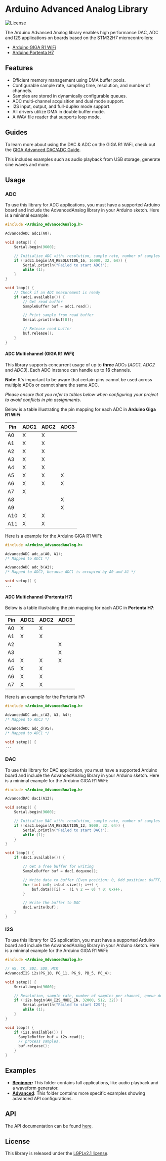 # Arduino Advanced Analog Library

[![License](https://img.shields.io/badge/License-LGPLv2.1-blue.svg)](../LICENSE)

The Arduino Advanced Analog library enables high performance DAC, ADC and I2S applications on boards based on the STM32H7 microcontrollers:
- [Arduino GIGA R1 WiFi](https://store.arduino.cc/products/giga-r1-wifi)
- [Arduino Portenta H7](https://store.arduino.cc/products/portenta-h7)

## Features

- Efficient memory management using DMA buffer pools.
- Configurable sample rate, sampling time, resolution, and number of channels.
- Samples are stored in dynamically configurable queues.
- ADC multi-channel acquisition and dual mode support.
- I2S input, output, and full-duplex mode support.
- All drivers utilize DMA in double buffer mode.
- A WAV file reader that supports loop mode.

## Guides

To learn more about using the DAC & ADC on the GIGA R1 WiFi, check out the [GIGA Advanced DAC/ADC Guide](https://docs.arduino.cc/tutorials/giga-r1-wifi/giga-audio).

This includes examples such as audio playback from USB storage, generate sine waves and more.
## Usage

### ADC

To use this library for ADC applications, you must have a supported Arduino board and include the AdvancedAnalog library in your Arduino sketch. Here is a minimal example:

```cpp
#include <Arduino_AdvancedAnalog.h>

AdvancedADC adc1(A0);

void setup() {
    Serial.begin(9600);

    // Initialize ADC with: resolution, sample rate, number of samples per channel, queue depth
    if (!adc1.begin(AN_RESOLUTION_16, 16000, 32, 64)) {
        Serial.println("Failed to start ADC!");
        while (1);
    }
}

void loop() {
    // Check if an ADC measurement is ready
    if (adc1.available()) {
        // Get read buffer
        SampleBuffer buf = adc1.read();

        // Print sample from read buffer
        Serial.println(buf[0]);

        // Release read buffer
        buf.release();
    }
}
```

#### ADC Multichannel (GIGA R1 WiFi)
This library supports concurrent usage of up to **three** ADCs (_ADC1_, _ADC2_ and _ADC3_).
Each ADC instance can handle up to **16** channels.

**Note:** It's important to be aware that certain pins cannot be used across multiple ADCs or cannot share the same ADC.

*Please ensure that you refer to tables below when configuring your project to avoid conflicts in pin assignments.*

Below is a table illustrating the pin mapping for each ADC in **Arduino Giga R1 WiFi**:

| Pin   | ADC1  | ADC2  | ADC3  |
|-------|-------|-------|-------|
| A0    | X     | X      |      |
| A1    | X     | X      |      |
| A2    | X     | X      |      |
| A3    | X     | X      |      |
| A4    | X     | X      |      |
| A5    | X     | X      | X    |
| A6    | X     | X      | X    |
| A7    | X     |        |      |
| A8    |       |        | X    |
| A9    |       |        | X    |
| A10   | X     | X      |      |
| A11   | X     | X      |      |

Here is a example for the Arduino GIGA R1 WiFi:

```cpp
#include <Arduino_AdvancedAnalog.h>

AdvancedADC adc_a(A0, A1); 
/* Mapped to ADC1 */

AdvancedADC adc_b(A2);
/* Mapped to ADC2, because ADC1 is occupied by A0 and A1 */

void setup() {
...
```

#### ADC Multichannel (Portenta H7)

Below is a table illustrating the pin mapping for each ADC in **Portenta H7**:

| Pin   | ADC1  | ADC2  | ADC3  |
|-------|-------|-------|-------|
| A0    | X     | X     |       |
| A1    | X     | X     |       |
| A2    |       |       | X     |
| A3    |       |       | X     |
| A4    | X     | X     | X     |
| A5    | X     | X     |       |
| A6    | X     | X     |       |
| A7    | X     | X     |       |

Here is an example for the Portenta H7:

```cpp
#include <Arduino_AdvancedAnalog.h>

AdvancedADC adc_c(A2, A3, A4); 
/* Mapped to ADC3 */

AdvancedADC adc_d(A5);
/* Mapped to ADC1 */

void setup() {
...
```

### DAC

To use this library for DAC application, you must have a supported Arduino board and include the AdvancedAnalog library in your Arduino sketch. Here is a minimal example for the Arduino GIGA R1 WiFi:

```cpp
#include <Arduino_AdvancedAnalog.h>

AdvancedDAC dac1(A12);

void setup() {
    Serial.begin(9600);

    // Initialize DAC with: resolution, sample rate, number of samples per channel, queue depth
    if (!dac1.begin(AN_RESOLUTION_12, 8000, 32, 64)) {
        Serial.println("Failed to start DAC!");
        while (1);
    }
}

void loop() {
    if (dac1.available()) {

        // Get a free buffer for writing
        SampleBuffer buf = dac1.dequeue();

        // Write data to buffer (Even position: 0, Odd position: 0xFFF)
        for (int i=0; i<buf.size(); i++) {
            buf.data()[i] =  (i % 2 == 0) ? 0: 0xFFF;
        }

        // Write the buffer to DAC
        dac1.write(buf);
    }
}
```

### I2S

To use this library for I2S application, you must have a supported Arduino board and include the AdvancedAnalog library in your Arduino sketch. Here is a minimal example for the Arduino GIGA R1 WiFi:

```cpp
#include <Arduino_AdvancedAnalog.h>

// WS, CK, SDI, SDO, MCK
AdvancedI2S i2s(PG_10, PG_11, PG_9, PB_5, PC_4);

void setup() {
    Serial.begin(9600);

    // Resolution, sample rate, number of samples per channel, queue depth.
    if (!i2s.begin(AN_I2S_MODE_IN, 32000, 512, 32)) {
        Serial.println("Failed to start I2S");
        while (1);
    }
}

void loop() {
    if (i2s.available()) {
      SampleBuffer buf = i2s.read();
      // process samples.
      buf.release();
    }
}
```

## Examples
- **[Beginner](../examples/Beginner):** This folder contains full applications, like audio playback and a waveform generator.
- **[Advanced](../examples/Advanced):** This folder contains more specific examples showing advanced API configurations.

## API

The API documentation can be found [here](./api.md).

## License

This library is released under the [LGPLv2.1 license](../LICENSE).

